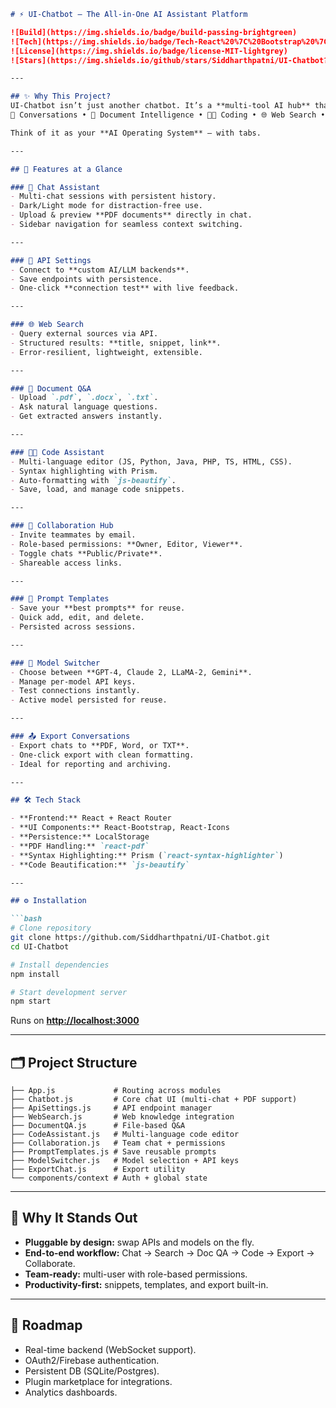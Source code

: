 ````markdown
# ⚡️ UI-Chatbot – The All-in-One AI Assistant Platform  

![Build](https://img.shields.io/badge/build-passing-brightgreen)  
![Tech](https://img.shields.io/badge/Tech-React%20%7C%20Bootstrap%20%7C%20JS--Beautify-blue)  
![License](https://img.shields.io/badge/license-MIT-lightgrey)  
![Stars](https://img.shields.io/github/stars/Siddharthpatni/UI-Chatbot?style=social)  

---

## ✨ Why This Project?  
UI-Chatbot isn’t just another chatbot. It’s a **multi-tool AI hub** that merges:  
💬 Conversations • 📄 Document Intelligence • 🧑‍💻 Coding • 🌐 Web Search • 🔄 Model Switching • 🤝 Collaboration • 📤 Export  

Think of it as your **AI Operating System** – with tabs.  

---

## 🚀 Features at a Glance  

### 💬 Chat Assistant  
- Multi-chat sessions with persistent history.  
- Dark/Light mode for distraction-free use.  
- Upload & preview **PDF documents** directly in chat.  
- Sidebar navigation for seamless context switching.  

---

### 🔌 API Settings  
- Connect to **custom AI/LLM backends**.  
- Save endpoints with persistence.  
- One-click **connection test** with live feedback.  

---

### 🌐 Web Search  
- Query external sources via API.  
- Structured results: **title, snippet, link**.  
- Error-resilient, lightweight, extensible.  

---

### 📄 Document Q&A  
- Upload `.pdf`, `.docx`, `.txt`.  
- Ask natural language questions.  
- Get extracted answers instantly.  

---

### 🧑‍💻 Code Assistant  
- Multi-language editor (JS, Python, Java, PHP, TS, HTML, CSS).  
- Syntax highlighting with Prism.  
- Auto-formatting with `js-beautify`.  
- Save, load, and manage code snippets.  

---

### 🤝 Collaboration Hub  
- Invite teammates by email.  
- Role-based permissions: **Owner, Editor, Viewer**.  
- Toggle chats **Public/Private**.  
- Shareable access links.  

---

### 🎨 Prompt Templates  
- Save your **best prompts** for reuse.  
- Quick add, edit, and delete.  
- Persisted across sessions.  

---

### 🔄 Model Switcher  
- Choose between **GPT-4, Claude 2, LLaMA-2, Gemini**.  
- Manage per-model API keys.  
- Test connections instantly.  
- Active model persisted for reuse.  

---

### 📤 Export Conversations  
- Export chats to **PDF, Word, or TXT**.  
- One-click export with clean formatting.  
- Ideal for reporting and archiving.  

---

## 🛠 Tech Stack  

- **Frontend:** React + React Router  
- **UI Components:** React-Bootstrap, React-Icons  
- **Persistence:** LocalStorage  
- **PDF Handling:** `react-pdf`  
- **Syntax Highlighting:** Prism (`react-syntax-highlighter`)  
- **Code Beautification:** `js-beautify`  

---

## ⚙️ Installation  

```bash
# Clone repository
git clone https://github.com/Siddharthpatni/UI-Chatbot.git
cd UI-Chatbot

# Install dependencies
npm install

# Start development server
npm start
````

Runs on **[http://localhost:3000](http://localhost:3000)**

---

## 🗂 Project Structure

```
├── App.js             # Routing across modules
├── Chatbot.js         # Core chat UI (multi-chat + PDF support)
├── ApiSettings.js     # API endpoint manager
├── WebSearch.js       # Web knowledge integration
├── DocumentQA.js      # File-based Q&A
├── CodeAssistant.js   # Multi-language code editor
├── Collaboration.js   # Team chat + permissions
├── PromptTemplates.js # Save reusable prompts
├── ModelSwitcher.js   # Model selection + API keys
├── ExportChat.js      # Export utility
└── components/context # Auth + global state
```

---

## 🌟 Why It Stands Out

* **Pluggable by design:** swap APIs and models on the fly.
* **End-to-end workflow:** Chat → Search → Doc QA → Code → Export → Collaborate.
* **Team-ready:** multi-user with role-based permissions.
* **Productivity-first:** snippets, templates, and export built-in.

---

## 🔮 Roadmap

* Real-time backend (WebSocket support).
* OAuth2/Firebase authentication.
* Persistent DB (SQLite/Postgres).
* Plugin marketplace for integrations.
* Analytics dashboards.

